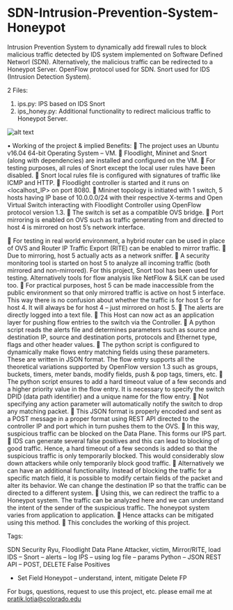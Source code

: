 # SDN-Intrusion-Prevention-System-Honeypot

Intrusion Prevention System to dynamically add firewall rules to block malicious traffic detected by IDS system implemented on 
Software Defined Networl (SDN). Alternatively, the malicious traffic can be redirected to a Honeypot Server. 
OpenFlow protocol used for SDN. Snort used for IDS (Intrusion Detection System).

2 Files:
1. ips.py: IPS based on IDS Snort
2. ips_honey.py: Additional functionality to redirect malicious traffic to Honeypot Server.

![alt text](https://github.com/pratiklotia/SDN-Intrusion-Prevention-System-Honeypot/blob/master/topology-sdn_ips_honey.png)

•	Working of the project & implied Benefits:
	The project uses an Ubuntu v16.04 64-bit Operating System – VM.
	Floodlight, Mininet and Snort (along with dependencies) are installed and configured on the VM.
	For testing purposes, all rules of Snort except the local user rules have been disabled.
	Snort local rules file is configured with signatures of traffic like ICMP and HTTP.
	Floodlight controller is started and it runs on <localhost_IP> on port 8080.
	Mininet topology is initiated with 1 switch, 5 hosts having IP base of 10.0.0.0/24 with their respective X-terms and Open Virtual Switch interacting with Floodlight Controller using OpenFlow protocol version 1.3.
	The switch is set as a compatible OVS bridge.
	Port mirroring is enabled on OVS such as traffic generating from and directed to host 4 is mirrored on host 5’s network interface.
 
	For testing in real world environment, a hybrid router can be used in place of OVS and Router IP Traffic Export (RITE) can be enabled to mirror traffic.
	Due to mirroring, host 5 actually acts as a network sniffer.
	A security monitoring tool is started on host 5 to analyze all incoming traffic (both mirrored and non-mirrored). For this project, Snort tool has been used for testing. Alternatively tools for flow analysis like NetFlow & SiLK can be used too.
	For practical purposes, host 5 can be made inaccessible from the public environment so that only mirrored traffic is active on host 5 interface. This way there is no confusion about whether the traffic is for host 5 or for host 4. It will always be for host 4 – just mirrored on host 5.
	The alerts are directly logged into a text file.
	This Host can now act as an application layer for pushing flow entries to the switch via the Controller.
	A python script reads the alerts file and determines parameters such as source and destination IP, source and destination ports, protocols and Ethernet type, flags and other header values.
	The python script is configured to dynamically make flows entry matching fields using these parameters. These are written in JSON format. The flow entry supports all the theoretical variations supported by OpenFlow version 1.3 such as groups, buckets, timers, meter bands, modify fields, push & pop tags, timers, etc.
	The python script ensures to add a hard timeout value of a few seconds and a higher priority value in the flow entry. It is necessary to specify the switch DPID (data path identifier) and a unique name for the flow entry.
	Not specifying any action parameter will automatically notify the switch to drop any matching packet.
	This JSON format is properly encoded and sent as a POST message in a proper format using REST API directed to the controller IP and port which in turn pushes them to the OVS.
	In this way, suspicious traffic can be blocked on the Data Plane. This forms our IPS part.
	IDS can generate several false positives and this can lead to blocking of good traffic. Hence, a hard timeout of a few seconds is added so that the suspicious traffic is only temporarily blocked. This would considerably slow down attackers while only temporarily block good traffic.
	Alternatively we can have an additional functionality. Instead of blocking the traffic for a specific match field, it is possible to modify certain fields of the packet and alter its behavior. We can change the destination IP so that the traffic can be directed to a different system.
	Using this, we can redirect the traffic to a Honeypot system. The traffic can be analyzed here and we can understand the intent of the sender of the suspicious traffic. The honeypot system varies from application to application.
	Hence attacks can be mitigated using this method.
	This concludes the working of this project.



Tags:

SDN Security
Ryu, Floodlight
Data Plane
Attacker, victim, Mirror/RITE, load
IDS – Snort – alerts – log
IPS – using log file – params
Python – JSON
REST API – POST, DELETE
False Positives
+ Set Field
Honeypot – understand, intent, mitigate
Delete FP


For bugs, questions, request to use this project, etc. please email me at pratik.lotia@colorado.edu
